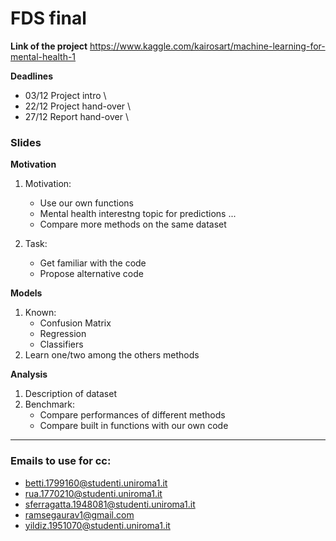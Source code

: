 # FDS final 

**Link of the project**
https://www.kaggle.com/kairosart/machine-learning-for-mental-health-1

**Deadlines**
- 03/12 Project intro \
- 22/12 Project hand-over \
- 27/12 Report hand-over \

### Slides

**Motivation**
1. Motivation: 
    - Use our own functions
    - Mental health interestng topic for predictions ...
    - Compare more methods on the same dataset
  
2. Task: 
    - Get familiar with the code 
    - Propose alternative code

**Models** 
1. Known:
    - Confusion Matrix
    - Regression
    - Classifiers
2. Learn one/two among the others methods

**Analysis**
1. Description of dataset
2. Benchmark: 
    - Compare performances of different methods 
    - Compare built in functions with our own code

--------------------

### Emails to use for cc:

- betti.1799160@studenti.uniroma1.it
- rua.1770210@studenti.uniroma1.it
- sferragatta.1948081@studenti.uniroma1.it
- ramsegaurav1@gmail.com
- yildiz.1951070@studenti.uniroma1.it
